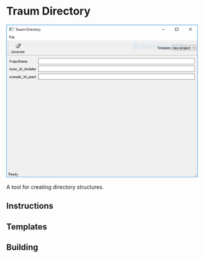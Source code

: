 # Traum Directory

![Screenshot](screenshot.png)

A tool for creating directory structures.

## Instructions

## Templates

## Building


